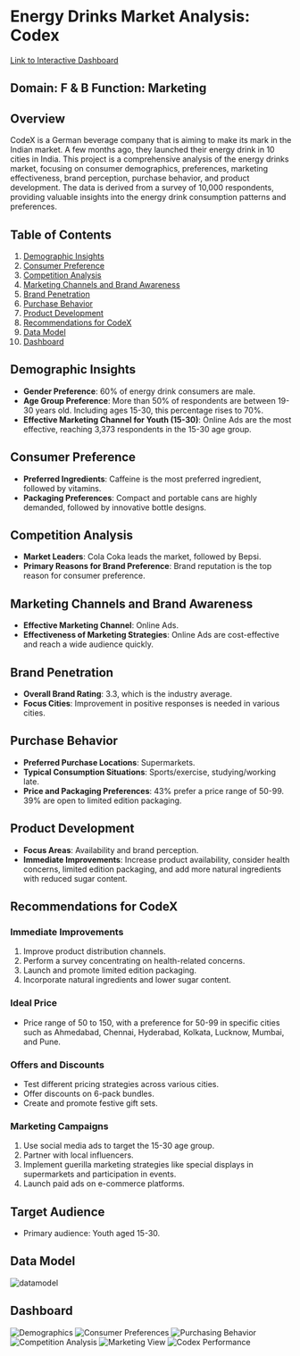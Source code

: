 
# Energy Drinks Market Analysis: Codex

[Link to Interactive Dashboard](https://app.powerbi.com/view?r=eyJrIjoiNmRhNGFkNWUtMTMxZC00OTc1LWE0NTMtMDA3NjYwMWRkM2FiIiwidCI6ImM2ZTU0OWIzLTVmNDUtNDAzMi1hYWU5LWQ0MjQ0ZGM1YjJjNCJ9)

## Domain: F & B   Function: Marketing  

## Overview
CodeX is a German beverage company that is aiming to make its mark in the Indian market. A few months ago, they launched their energy drink in 10 cities in India.
This project is a comprehensive analysis of the energy drinks market, focusing on consumer demographics, preferences, marketing effectiveness, brand perception, purchase behavior, and product development. The data is derived from a survey of 10,000 respondents, providing valuable insights into the energy drink consumption patterns and preferences.

## Table of Contents
1. [Demographic Insights](#demographic-insights)
2. [Consumer Preference](#consumer-preference)
3. [Competition Analysis](#competition-analysis)
4. [Marketing Channels and Brand Awareness](#marketing-channels-and-brand-awareness)
5. [Brand Penetration](#brand-penetration)
6. [Purchase Behavior](#purchase-behavior)
7. [Product Development](#product-development)
8. [Recommendations for CodeX](#recommendations-for-codex)
9. [Data Model](#data-model)
10. [Dashboard](#dashboard)

## Demographic Insights
- **Gender Preference**: 60% of energy drink consumers are male.
- **Age Group Preference**: More than 50% of respondents are between 19-30 years old. Including ages 15-30, this percentage rises to 70%.
- **Effective Marketing Channel for Youth (15-30)**: Online Ads are the most effective, reaching 3,373 respondents in the 15-30 age group.

## Consumer Preference
- **Preferred Ingredients**: Caffeine is the most preferred ingredient, followed by vitamins.
- **Packaging Preferences**: Compact and portable cans are highly demanded, followed by innovative bottle designs.

## Competition Analysis
- **Market Leaders**: Cola Coka leads the market, followed by Bepsi.
- **Primary Reasons for Brand Preference**: Brand reputation is the top reason for consumer preference.

## Marketing Channels and Brand Awareness
- **Effective Marketing Channel**: Online Ads.
- **Effectiveness of Marketing Strategies**: Online Ads are cost-effective and reach a wide audience quickly.

## Brand Penetration
- **Overall Brand Rating**: 3.3, which is the industry average.
- **Focus Cities**: Improvement in positive responses is needed in various cities.

## Purchase Behavior
- **Preferred Purchase Locations**: Supermarkets.
- **Typical Consumption Situations**: Sports/exercise, studying/working late.
- **Price and Packaging Preferences**: 43% prefer a price range of 50-99. 39% are open to limited edition packaging.

## Product Development
- **Focus Areas**: Availability and brand perception.
- **Immediate Improvements**: Increase product availability, consider health concerns, limited edition packaging, and add more natural ingredients with reduced sugar content.

## Recommendations for CodeX
### Immediate Improvements
1. Improve product distribution channels.
2. Perform a survey concentrating on health-related concerns.
3. Launch and promote limited edition packaging.
4. Incorporate natural ingredients and lower sugar content.

### Ideal Price
- Price range of 50 to 150, with a preference for 50-99 in specific cities such as Ahmedabad, Chennai, Hyderabad, Kolkata, Lucknow, Mumbai, and Pune.

### Offers and Discounts
- Test different pricing strategies across various cities.
- Offer discounts on 6-pack bundles.
- Create and promote festive gift sets.

### Marketing Campaigns
1. Use social media ads to target the 15-30 age group.
2. Partner with local influencers.
3. Implement guerilla marketing strategies like special displays in supermarkets and participation in events.
4. Launch paid ads on e-commerce platforms.


## Target Audience
- Primary audience: Youth aged 15-30.

## Data Model
![datamodel](https://github.com/Nitha-SKumar/Codex-Market-Survey-Analysis/blob/main/Dashboard/Data%20Model.PNG)

## Dashboard
![Demographics](https://github.com/Nitha-SKumar/Codex-Market-Survey-Analysis/blob/main/Dashboard/demo1.PNG)
![Consumer Preferences](https://github.com/Nitha-SKumar/Codex-Market-Survey-Analysis/blob/main/Dashboard/consumer%20behav.PNG)
![Purchasing Behavior](https://github.com/Nitha-SKumar/Codex-Market-Survey-Analysis/blob/main/Dashboard/purchase%20behav.PNG)
![Competition Analysis](https://github.com/Nitha-SKumar/Codex-Market-Survey-Analysis/blob/main/Dashboard/competition%20ana.PNG)
![Marketing View](https://github.com/Nitha-SKumar/Codex-Market-Survey-Analysis/blob/main/Dashboard/marketing%20view.PNG)
![Codex Performance](https://github.com/Nitha-SKumar/Codex-Market-Survey-Analysis/blob/main/Dashboard/codex%20perfor.PNG)



